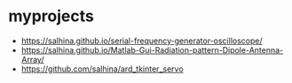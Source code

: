 # myprojects

- https://salhina.github.io/serial-frequency-generator-oscilloscope/
- https://salhina.github.io/Matlab-Gui-Radiation-pattern-Dipole-Antenna-Array/
- https://github.com/salhina/ard_tkinter_servo
